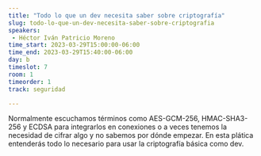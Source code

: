 ```yaml
---
title: "Todo lo que un dev necesita saber sobre criptografía"
slug: todo-lo-que-un-dev-necesita-saber-sobre-criptografia
speakers:
 - Héctor Iván Patricio Moreno
time_start: 2023-03-29T15:00:00-06:00
time_end: 2023-03-29T15:40:00-06:00
day: b
timeslot: 7
room: 1
timeorder: 1
track: seguridad

---
```


Normalmente escuchamos términos como AES-GCM-256, HMAC-SHA3-256 y ECDSA para integrarlos en conexiones o a veces tenemos la necesidad de cifrar algo y no sabemos por dónde empezar. En esta plática entenderás todo lo necesario para usar la criptografía básica como dev.